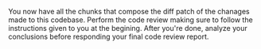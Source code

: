 You now have all the chunks that compose the diff patch of the chanages made to this codebase.
Perform the code review making sure to follow the instructions given to you at the begining.
After you're done, analyze your conclusions before responding your final code review report.
